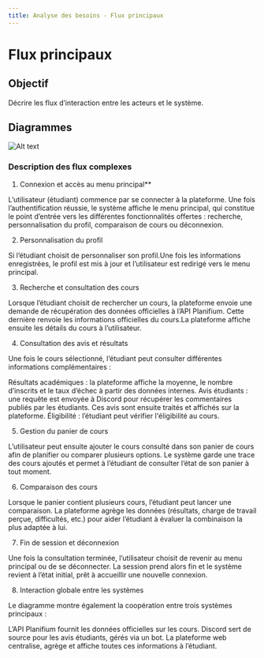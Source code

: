 ```yaml
---
title: Analyse des besoins - Flux principaux
---
```


# Flux principaux

## Objectif

Décrire les flux d’interaction entre les acteurs et le système.

## Diagrammes

![Alt text](../Diagramme_activité.png)

### Description des flux complexes

1. Connexion et accès au menu principal**

L’utilisateur (étudiant) commence par se connecter à la plateforme. Une fois l’authentification réussie, le système affiche le menu principal, qui constitue le point d’entrée vers les différentes fonctionnalités offertes : recherche, personnalisation du profil, comparaison de cours ou déconnexion.

2. Personnalisation du profil

Si l’étudiant choisit de personnaliser son profil.Une fois les informations enregistrées, le profil est mis à jour et l’utilisateur est redirigé vers le menu principal.

3. Recherche et consultation des cours

Lorsque l’étudiant choisit de rechercher un cours, la plateforme envoie une demande de récupération des données officielles à l’API Planifium.
Cette dernière renvoie les informations officielles du cours.La plateforme affiche ensuite les détails du cours à l’utilisateur.

4. Consultation des avis et résultats

Une fois le cours sélectionné, l’étudiant peut consulter différentes informations complémentaires :

Résultats académiques : la plateforme affiche la moyenne, le nombre d’inscrits et le taux d’échec à partir des données internes.
Avis étudiants : une requête est envoyée à Discord pour récupérer les commentaires publiés par les étudiants. Ces avis sont ensuite traités et affichés sur la plateforme.
Éligibilité : l’étudiant peut vérifier l'éligibilité au cours.

5. Gestion du panier de cours

L’utilisateur peut ensuite ajouter le cours consulté dans son panier de cours afin de planifier ou comparer plusieurs options.
Le système garde une trace des cours ajoutés et permet à l’étudiant de consulter l’état de son panier à tout moment.

6. Comparaison des cours

Lorsque le panier contient plusieurs cours, l’étudiant peut lancer une comparaison.
La plateforme agrège les données (résultats, charge de travail perçue, difficultés, etc.) pour aider l’étudiant à évaluer la combinaison la plus adaptée à lui.

7. Fin de session et déconnexion

Une fois la consultation terminée, l’utilisateur choisit de revenir au menu principal ou de se déconnecter.
La session prend alors fin et le système revient à l’état initial, prêt à accueillir une nouvelle connexion.

8. Interaction globale entre les systèmes

Le diagramme montre également la coopération entre trois systèmes principaux :

L’API Planifium fournit les données officielles sur les cours.
Discord sert de source pour les avis étudiants, gérés via un bot.
La plateforme web centralise, agrège et affiche toutes ces informations à l’étudiant.

